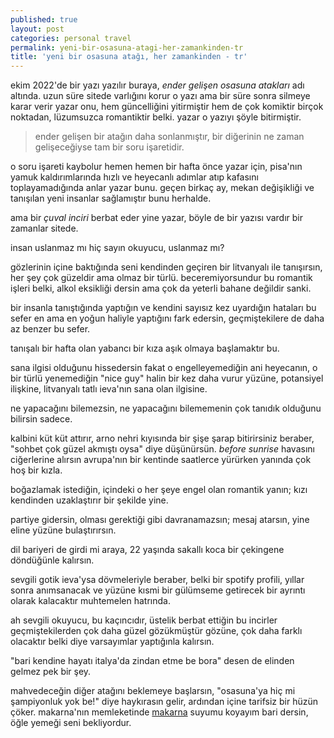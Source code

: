 ```yaml
---
published: true
layout: post
categories: personal travel
permalink: yeni-bir-osasuna-atagi-her-zamankinden-tr
title: 'yeni bir osasuna atağı, her zamankinden - tr'
---
```

ekim 2022'de bir yazı yazılır buraya, _ender gelişen osasuna atakları_ adı altında. uzun süre sitede varlığını korur o yazı ama bir süre sonra silmeye karar verir yazar onu, hem güncelliğini yitirmiştir hem de çok komiktir birçok noktadan, lüzumsuzca romantiktir belki. yazar o yazıyı şöyle bitirmiştir. 

> ender gelişen bir atağın daha sonlanmıştır, bir diğerinin ne zaman gelişeceğiyse tam bir soru işaretidir.

o soru işareti kaybolur hemen hemen bir hafta önce yazar için, pisa'nın yamuk kaldırımlarında hızlı ve heyecanlı adımlar atıp kafasını toplayamadığında anlar yazar bunu. geçen birkaç ay, mekan değişikliği ve tanışılan yeni insanlar sağlamıştır bunu herhalde.

ama bir _çuval inciri_ berbat eder yine yazar, böyle de bir yazısı vardır bir zamanlar sitede.

insan uslanmaz mı hiç sayın okuyucu, uslanmaz mı?

gözlerinin içine baktığında seni kendinden geçiren bir litvanyalı ile tanışırsın, her şey çok güzeldir ama olmaz bir türlü. beceremiyorsundur bu romantik işleri belki, alkol eksikliği dersin ama çok da yeterli bahane değildir sanki.

bir insanla tanıştığında yaptığın ve kendini sayısız kez uyardığın hataları bu sefer en ama en yoğun haliyle yaptığını fark edersin, geçmiştekilere de daha az benzer bu sefer.

tanışalı bir hafta olan yabancı bir kıza aşık olmaya başlamaktır bu.

sana ilgisi olduğunu hissedersin fakat o engelleyemediğin ani heyecanın, o bir türlü yenemediğin "nice guy" halin bir kez daha vurur yüzüne, potansiyel ilişkine, litvanyalı tatlı ieva'nın sana olan ilgisine.

ne yapacağını bilemezsin, ne yapacağını bilememenin çok tanıdık olduğunu bilirsin sadece. 

kalbini küt küt attırır, arno nehri kıyısında bir şişe şarap bitirirsiniz beraber, "sohbet çok güzel akmıştı oysa" diye düşünürsün. _before sunrise_ havasını ciğerlerine alırsın avrupa'nın bir kentinde saatlerce yürürken yanında çok hoş bir kızla.

boğazlamak istediğin, içindeki o her şeye engel olan romantik yanın; kızı kendinden uzaklaştırır bir şekilde yine. 

partiye gidersin, olması gerektiği gibi davranamazsın; mesaj atarsın, yine eline yüzüne bulaştırırsın. 

dil bariyeri de girdi mi araya, 22 yaşında sakallı koca bir çekingene döndüğünle kalırsın.

sevgili gotik ieva'ysa dövmeleriyle beraber, belki bir spotify profili, yıllar sonra anımsanacak ve yüzüne kısmi bir gülümseme getirecek bir ayrıntı olarak kalacaktır muhtemelen hatrında.

ah sevgili okuyucu, bu kaçıncıdır, üstelik berbat ettiğin bu incirler geçmiştekilerden çok daha güzel gözükmüştür gözüne, çok daha farklı olacaktır belki diye varsayımlar yaptığınla kalırsın.

"bari kendine hayatı italya'da zindan etme be bora" desen de elinden gelmez pek bir şey.

mahvedeceğin diğer atağını beklemeye başlarsın, "osasuna'ya hiç mi şampiyonluk yok be!" diye haykırasın gelir, ardından içine tarifsiz bir hüzün çöker. makarna'nın memleketinde [makarna](https://boraoden.net/makarna-tr) suyumu koyayım bari dersin, öğle yemeği seni bekliyordur.